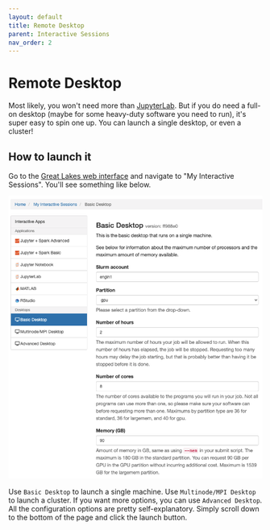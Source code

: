 ```yaml
---
layout: default
title: Remote Desktop
parent: Interactive Sessions
nav_order: 2
---
```

# Remote Desktop

Most likely, you won't need more than [JupyterLab](jupyterlab.md). But if you do need a full-on desktop (maybe for some heavy-duty software you need to run), it's super easy to spin one up. You can launch a single desktop, or even a cluster!

## How to launch it
Go to the [Great Lakes web interface](https://greatlakes.arc-ts.umich.edu/) and navigate to "My Interactive Sessions". You'll see something like below.

![Remote Desktop Web Interface](remote-desktop.png)

Use `Basic Desktop` to launch a single machine. Use `Multinode/MPI Desktop` to launch a cluster. If you want more options, you can use `Advanced Desktop`. All the configuration options are pretty self-explanatory. Simply scroll down to the bottom of the page and click the launch button.

